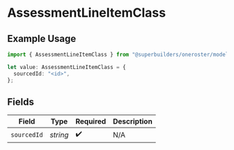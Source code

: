 # AssessmentLineItemClass

## Example Usage

```typescript
import { AssessmentLineItemClass } from "@superbuilders/oneroster/models/components";

let value: AssessmentLineItemClass = {
  sourcedId: "<id>",
};
```

## Fields

| Field              | Type               | Required           | Description        |
| ------------------ | ------------------ | ------------------ | ------------------ |
| `sourcedId`        | *string*           | :heavy_check_mark: | N/A                |